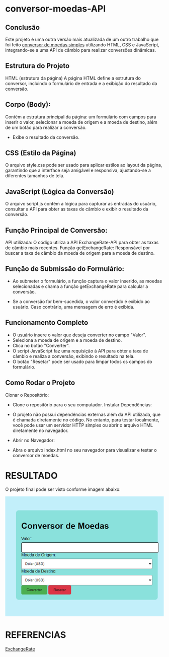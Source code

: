 # conversor-moedas-API

## Conclusão
Este projeto é uma outra versão mais atualizada de um outro trabalho que foi feito
[conversor de moedas simples](https://github.com/mendesdafilla/conversor-de-moedas) utilizando HTML, CSS e JavaScript, integrando-se a uma API de câmbio para realizar conversões dinâmicas. 

## Estrutura do Projeto
HTML (estrutura da página)
A página HTML define a estrutura do conversor, incluindo o formulário de entrada e a exibição do resultado da conversão.


 ## Corpo (Body):
Contém a estrutura principal da página: um formulário com campos para inserir o valor, selecionar a moeda de origem e a moeda de destino, além de um botão para realizar a conversão.
* Exibe o resultado da conversão.

## CSS (Estilo da Página)
O arquivo style.css pode ser usado para aplicar estilos ao layout da página, garantindo que a interface seja amigável e responsiva, ajustando-se a diferentes tamanhos de tela.

## JavaScript (Lógica da Conversão)
O arquivo script.js contém a lógica para capturar as entradas do usuário, consultar a API para obter as taxas de câmbio e exibir o resultado da conversão.

## Função Principal de Conversão:
API utilizada: O código utiliza a API ExchangeRate-API para obter as taxas de câmbio mais recentes.
Função getExchangeRate: Responsável por buscar a taxa de câmbio da moeda de origem para a moeda de destino.


 ## Função de Submissão do Formulário:
 * Ao submeter o formulário, a função captura o valor inserido, as moedas selecionadas e chama a função getExchangeRate para calcular a conversão.

 * Se a conversão for bem-sucedida, o valor convertido é exibido ao usuário. Caso contrário, uma mensagem de erro é exibida.

 ## Funcionamento Completo
 * O usuário insere o valor que deseja converter no campo "Valor".
 * Seleciona a moeda de origem e a moeda de destino.
 * Clica no botão "Converter".
 * O script JavaScript faz uma requisição à API para obter a taxa de câmbio e realiza a conversão, exibindo o resultado na tela.
 * O botão "Resetar" pode ser usado para limpar todos os campos do formulário.

 ## Como Rodar o Projeto
Clonar o Repositório:
* Clone o repositório para o seu computador.
Instalar Dependências:

* O projeto não possui dependências externas além da API utilizada, que é chamada diretamente no código. No entanto, para testar localmente, você pode usar um servidor HTTP simples ou abrir o arquivo HTML diretamente no navegador.

* Abrir no Navegador:

* Abra o arquivo index.html no seu navegador para visualizar e testar o conversor de moedas.

# RESULTADO 
O projeto final pode ser visto conforme imagem abaixo:

![projeto](projeto.png)

# REFERENCIAS 
 [ExchangeRate](https://www.exchangerate-api.com/)